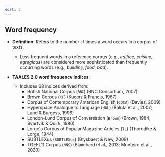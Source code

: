 ```yaml
---
sort: 2
---
```


## Word frequency

- **Definition**: Refers to the number of times a word occurs in a corpus of texts.  
  - Less frequent words in a reference corpus (e.g., *edifice*, *cuisine*, *egregious*) are considered more sophisticated than frequently occurring words (e.g., *building*, *food*, *bad*).

- **TAALES 2.0 word frequency Indices**:  
  - Includes 68 indices derived from:
    - British National Corpus (`BNC`) (BNC Consortium, 2007)
    - Brown Corpus (`KF`) (Kucera & Francis, 1967)
    - Corpus of Contemporary American English (`COCA`) (Davies, 2009)
    - Hyperspace Analogue to Language (`HAL`) (Balota et al., 2007; Lund & Burgess, 1996)
    - London-Lund Corpus of Conversation (`Brown`) (Brown, 1984; Svartvik & Quirk, 1980)
    - Lorge's Corpus of Popular Magazine Articles (`TL`) (Thorndike & Lorge, 1944)
    - SUBTLEXus (`SUBTLEXus`) (Brysbaert & New, 2009)
    - TOEFL11 Corpus (`NNS`) (Blanchard et al., 2013; Monteiro et al., 2020)
